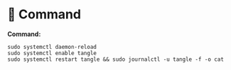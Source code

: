 # 🛟 Command

**Command:**

```
sudo systemctl daemon-reload
sudo systemctl enable tangle
sudo systemctl restart tangle && sudo journalctl -u tangle -f -o cat
```
